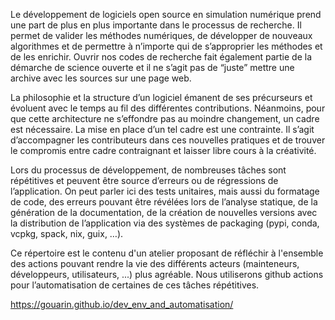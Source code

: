 Le développement de logiciels open source en simulation numérique prend une part de plus en plus importante dans le processus de recherche. Il permet de valider les méthodes numériques, de développer de nouveaux algorithmes et de permettre à n’importe qui de s’approprier les méthodes et de les enrichir. Ouvrir nos codes de recherche fait également partie de la démarche de science ouverte et il ne s’agit pas de “juste” mettre une archive avec les sources sur une page web.

La philosophie et la structure d’un logiciel émanent de ses précurseurs et évoluent avec le temps au fil des différentes contributions. Néanmoins, pour que cette architecture ne s’effondre pas au moindre changement, un cadre est nécessaire. La mise en place d’un tel cadre est une contrainte. Il s’agit d’accompagner les contributeurs dans ces nouvelles pratiques et de trouver le compromis entre cadre contraignant et laisser libre cours à la créativité.

Lors du processus de développement, de nombreuses tâches sont répétitives et peuvent être source d’erreurs ou de régressions de l’application. On peut parler ici des tests unitaires, mais aussi du formatage de code, des erreurs pouvant être révélées lors de l’analyse statique, de la génération de la documentation, de la création de nouvelles versions avec la distribution de l’application via des systèmes de packaging (pypi, conda, vcpkg, spack, nix, guix, …).

Ce répertoire est le contenu d'un atelier proposant de réfléchir à l'ensemble des actions pouvant rendre la vie des différents acteurs (mainteneurs, développeurs, utilisateurs, ...) plus agréable. Nous utiliserons github actions pour l’automatisation de certaines de ces tâches répétitives.

https://gouarin.github.io/dev_env_and_automatisation/